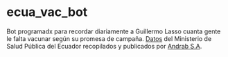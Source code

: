 # ecua_vac_bot
Bot programadx para recordar diariamente a Guillermo Lasso cuanta gente le falta vacunar según su promesa de campaña. [Datos](https://github.com/andrab/ecuacovid) del Ministerio de Salud Pública del Ecuador recopilados y publicados por [Andrab S.A](https://github.com/andrab).
